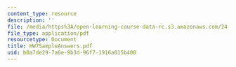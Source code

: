 ```yaml
---
content_type: resource
description: ''
file: /media/https%3A/open-learning-course-data-rc.s3.amazonaws.com/24-242-logic-ii-spring-2004/b0a7de297a6e9b3d96f71916a015b400_HW7SampleAnswers.pdf
file_type: application/pdf
resourcetype: Document
title: HW7SampleAnswers.pdf
uid: b0a7de29-7a6e-9b3d-96f7-1916a015b400
---
```

